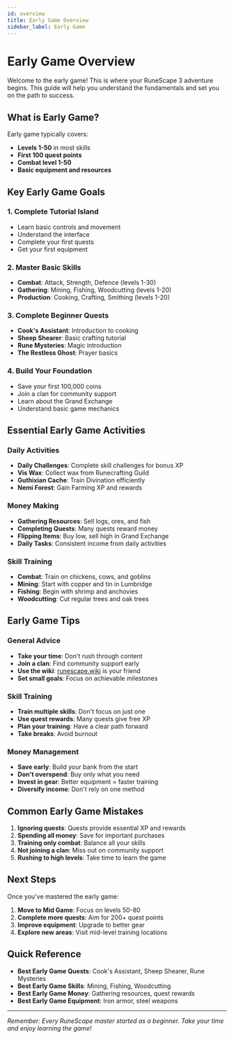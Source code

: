 ```yaml
---
id: overview
title: Early Game Overview
sidebar_label: Early Game
---
```


# Early Game Overview

Welcome to the early game! This is where your RuneScape 3 adventure begins. This guide will help you understand the fundamentals and set you on the path to success.

## What is Early Game?

Early game typically covers:
- **Levels 1-50** in most skills
- **First 100 quest points**
- **Combat level 1-50**
- **Basic equipment and resources**

## Key Early Game Goals

### 1. **Complete Tutorial Island**
- Learn basic controls and movement
- Understand the interface
- Complete your first quests
- Get your first equipment

### 2. **Master Basic Skills**
- **Combat**: Attack, Strength, Defence (levels 1-30)
- **Gathering**: Mining, Fishing, Woodcutting (levels 1-20)
- **Production**: Cooking, Crafting, Smithing (levels 1-20)

### 3. **Complete Beginner Quests**
- **Cook's Assistant**: Introduction to cooking
- **Sheep Shearer**: Basic crafting tutorial
- **Rune Mysteries**: Magic introduction
- **The Restless Ghost**: Prayer basics

### 4. **Build Your Foundation**
- Save your first 100,000 coins
- Join a clan for community support
- Learn about the Grand Exchange
- Understand basic game mechanics

## Essential Early Game Activities

### Daily Activities
- **Daily Challenges**: Complete skill challenges for bonus XP
- **Vis Wax**: Collect wax from Runecrafting Guild
- **Guthixian Cache**: Train Divination efficiently
- **Nemi Forest**: Gain Farming XP and rewards

### Money Making
- **Gathering Resources**: Sell logs, ores, and fish
- **Completing Quests**: Many quests reward money
- **Flipping Items**: Buy low, sell high in Grand Exchange
- **Daily Tasks**: Consistent income from daily activities

### Skill Training
- **Combat**: Train on chickens, cows, and goblins
- **Mining**: Start with copper and tin in Lumbridge
- **Fishing**: Begin with shrimp and anchovies
- **Woodcutting**: Cut regular trees and oak trees

## Early Game Tips

### General Advice
- **Take your time**: Don't rush through content
- **Join a clan**: Find community support early
- **Use the wiki**: [runescape.wiki](https://runescape.wiki) is your friend
- **Set small goals**: Focus on achievable milestones

### Skill Training
- **Train multiple skills**: Don't focus on just one
- **Use quest rewards**: Many quests give free XP
- **Plan your training**: Have a clear path forward
- **Take breaks**: Avoid burnout

### Money Management
- **Save early**: Build your bank from the start
- **Don't overspend**: Buy only what you need
- **Invest in gear**: Better equipment = faster training
- **Diversify income**: Don't rely on one method

## Common Early Game Mistakes

1. **Ignoring quests**: Quests provide essential XP and rewards
2. **Spending all money**: Save for important purchases
3. **Training only combat**: Balance all your skills
4. **Not joining a clan**: Miss out on community support
5. **Rushing to high levels**: Take time to learn the game

## Next Steps

Once you've mastered the early game:
1. **Move to Mid Game**: Focus on levels 50-80
2. **Complete more quests**: Aim for 200+ quest points
3. **Improve equipment**: Upgrade to better gear
4. **Explore new areas**: Visit mid-level training locations

## Quick Reference

- **Best Early Game Quests**: Cook's Assistant, Sheep Shearer, Rune Mysteries
- **Best Early Game Skills**: Mining, Fishing, Woodcutting
- **Best Early Game Money**: Gathering resources, quest rewards
- **Best Early Game Equipment**: Iron armor, steel weapons

---

*Remember: Every RuneScape master started as a beginner. Take your time and enjoy learning the game!*
